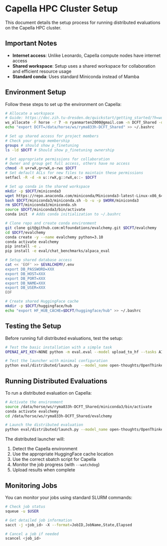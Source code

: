 # Capella HPC Cluster Setup

This document details the setup process for running distributed evaluations on the Capella HPC cluster.

## Important Notes

- **Internet access**: Unlike Leonardo, Capella compute nodes have internet access
- **Shared workspace**: Setup uses a shared workspace for collaboration and efficient resource usage
- **Standard conda**: Uses standard Miniconda instead of Mamba

## Environment Setup

Follow these steps to set up the environment on Capella:

```bash
# Allocate a workspace
# Guide: https://doc.zih.tu-dresden.de/quickstart/getting_started/?h=workspaces#allocate-a-workspace
ws_allocate -F horse -r 7 -m ryanmarten2000@gmail.com -n DCFT_Shared -d 100
echo "export DCFT=/data/horse/ws/ryma833h-DCFT_Shared" >> ~/.bashrc

# Set up shared access for project members
# Check your group membership
groups # should show p_finetuning
ls -ld $DCFT # Should show p_finetuning ownership

# Set appropriate permissions for collaboration
# Owner and group get full access, others have no access
chmod -R u+rwX,g+rwX,o-rwx $DCFT
# Set default ACLs for new files to maintain these permissions
setfacl -R -d -m u::rwX,g::rwX,o::- $DCFT

# Set up conda in the shared workspace
mkdir -p $DCFT/miniconda3
wget https://repo.anaconda.com/miniconda/Miniconda3-latest-Linux-x86_64.sh -O $DCFT/miniconda3/miniconda.sh
bash $DCFT/miniconda3/miniconda.sh -b -u -p $WORK/miniconda3
rm $DCFT/miniconda3/miniconda.sh
source $DCFT/miniconda3/bin/activate
conda init  # Adds conda initialization to ~/.bashrc

# Clone repo and create conda environment
git clone git@github.com:mlfoundations/evalchemy.git $DCFT/evalchemy
cd $DCFT/evalchemy
conda create -y --name evalchemy python=3.10
conda activate evalchemy
pip install -e .
pip install -e eval/chat_benchmarks/alpaca_eval

# Setup shared database access
cat << 'EOF' >> $EVALCHEMY/.env
export DB_PASSWORD=XXX
export DB_HOST=XXX
export DB_PORT=XXX
export DB_NAME=XXX
export DB_USER=XXX
EOF

# Create shared HuggingFace cache
mkdir -p $DCFT/huggingface/hub
echo "export HF_HUB_CACHE=$DCFT/huggingface/hub" >> ~/.bashrc
```

## Testing the Setup

Before running full distributed evaluations, test the setup:

```bash
# Test the basic installation with a simple task
OPENAI_API_KEY=NONE python -m eval.eval --model upload_to_hf --tasks AIME25 --model_args repo_id=mlfoundations-dev/AIME25_evalchemy

# Test the launcher with minimal configuration
python eval/distributed/launch.py --model_name open-thoughts/OpenThinker-7B --tasks AIME24 --num_shards 1 --watchdog
```

## Running Distributed Evaluations

To run a distributed evaluation on Capella:

```bash
# Activate the environment
source /data/horse/ws/ryma833h-DCFT_Shared/miniconda3/bin/activate
conda activate evalchemy
cd /data/horse/ws/ryma833h-DCFT_Shared/evalchemy

# Launch the distributed evaluation
python eval/distributed/launch.py --model_name open-thoughts/OpenThinker-7B --tasks LiveCodeBench,AIME24,AIME25,AMC23,GPQADiamond,MATH500 --num_shards 8 --max-job-duration 2 --watchdog
```

The distributed launcher will:
1. Detect the Capella environment
2. Use the appropriate HuggingFace cache location
3. Use the correct sbatch script for Capella
4. Monitor the job progress (with `--watchdog`)
5. Upload results when complete

## Monitoring Jobs

You can monitor your jobs using standard SLURM commands:

```bash
# Check job status
squeue -u $USER

# Get detailed job information
sacct -j <job_id> -X --format=JobID,JobName,State,Elapsed

# Cancel a job if needed
scancel <job_id>
```
